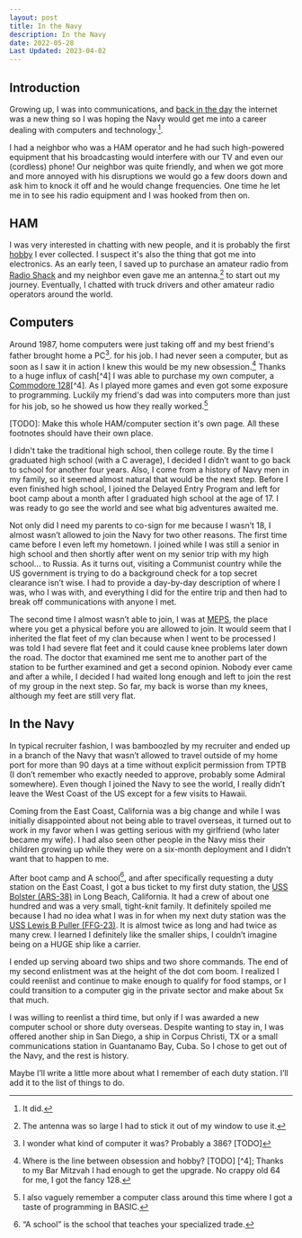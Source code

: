 ```yaml
---
layout: post
title: In the Navy
description: In the Navy
date: 2022-05-28
Last Updated: 2023-04-02
---
```


## Introduction

Growing up, I was into communications, and [back in the day](/tech/musings/history-of-infosec-and-www/) the internet was a new thing so I was hoping the Navy would get me into a career dealing with computers and technology.[^1].   

I had a neighbor who was a HAM operator and he had such high-powered equipment that his broadcasting would interfere with our TV and even our (cordless) phone!  Our neighbor was quite friendly, and when we got more and more annoyed with his disruptions we would go a few doors down and ask him to knock it off and he would change frequencies.  One time he let me in to see his radio equipment and I was hooked from then on.  

## HAM 
I was very interested in chatting with new people, and it is probably the first [hobby](/hobbies/) I ever collected. I suspect it's also the thing that got me into electronics.  As an early teen, I saved up to purchase an amateur radio from [Radio Shack](https://en.wikipedia.org/wiki/RadioShack) and my neighbor even gave me an antenna.[^9] to start out my journey.  Eventually, I chatted with truck drivers and other amateur radio operators around the world.

## Computers
Around 1987, home computers were just taking off and my best friend's father brought home a PC[^5]. for his job.  I had never seen a computer, but as soon as I saw it in action I knew this would be my new obsession.[^3] Thanks to a huge influx of cash[^4] I was able to purchase my own computer, a [Commodore 128](https://en.wikipedia.org/wiki/Commodore_128)[^4]. As I played more games and even got some exposure to programming.  Luckily my friend's dad was into computers more than just for his job, so he showed us how they really worked.[^8]

[TODO]: Make this whole HAM/computer section it's own page.  All these footnotes should have their own place.

I didn't take the traditional high school, then college route.  By the time I graduated high school (with a C average), I decided I didn’t want to go back to school for another four years.  Also, I come from a history of Navy men in my family, so it seemed almost natural that would be the next step.  Before I even finished high school, I joined the Delayed Entry Program and left for boot camp about a month after I graduated high school at the age of 17.  I was ready to go see the world and see what big adventures awaited me.

Not only did I need my parents to co-sign for me because I wasn’t 18, I almost wasn’t allowed to join the Navy for two other reasons.  The first time came before I even left my hometown. I joined while I was still a senior in high school and then shortly after went on my senior trip with my high school… to Russia. As it turns out, visiting a Communist country while the US government is trying to do a background check for a top secret clearance isn’t wise.  I had to provide a day-by-day description of where I was, who I was with, and everything I did for the entire trip and then had to break off communications with anyone I met.

The second time I almost wasn’t able to join, I was at [MEPS](https://www.military.com/join-armed-forces/meps-process-requirements.html), the place where you get a physical before you are allowed to join.  It would seem that I inherited the flat feet of my clan because when I went to be processed I was told I had severe flat feet and it could cause knee problems later down the road.  The doctor that examined me sent me to another part of the station to be further examined and get a second opinion.  Nobody ever came and after a while, I decided I had waited long enough and left to join the rest of my group in the next step.  So far, my back is worse than my knees, although my feet are still very flat.

## In the Navy

In typical recruiter fashion, I was bamboozled by my recruiter and ended up in a branch of the Navy that wasn’t allowed to travel outside of my home port for more than 90 days at a time without explicit permission from TPTB (I don’t remember who exactly needed to approve, probably some Admiral somewhere).  Even though I joined the Navy to see the world, I really didn’t leave the West Coast of the US except for a few visits to Hawaii.  

Coming from the East Coast, California was a big change and while I was initially disappointed about not being able to travel overseas, it turned out to work in my favor when I was getting serious with my girlfriend (who later became my wife).  I had also seen other people in the Navy miss their children growing up while they were on a six-month deployment and I didn’t want that to happen to me.

After boot camp and A school[^2], and after specifically requesting a duty station on the East Coast, I got a bus ticket to my first duty station, the [USS Bolster (ARS-38)](https://www.navysite.de/ars/ars38.htm) in Long Beach, California.  It had a crew of about one hundred and was a very small, tight-knit family.  It definitely spoiled me because I had no idea what I was in for when my next duty station was the [USS Lewis B Puller (FFG-23)](https://www.navysite.de/ffg/FFG23.HTM).  It is almost twice as long and had twice as many crew.  I learned I definitely like the smaller ships, I couldn’t imagine being on a HUGE ship like a carrier.

I ended up serving aboard two ships and two shore commands.  The end of my second enlistment was at the height of the dot com boom.  I realized I could reenlist and continue to make enough to qualify for food stamps, or I could transition to a computer gig in the private sector and make about 5x that much. 

I was willing to reenlist a third time, but only if I was awarded a new computer school or shore duty overseas.  Despite wanting to stay in, I was offered another ship in San Diego, a ship in Corpus Christi, TX or a small communications station in Guantanamo Bay, Cuba.  So I chose to get out of the Navy, and the rest is history.

Maybe I’ll write a little more about what I remember of each duty station.  I’ll add it to the list of things to do.

[^1]: It did.
[^2]: “A school” is the school that teaches your specialized trade.
[^3]: Where is the line between obsession and hobby? [TODO]
[^4]; Thanks to my Bar Mitzvah I had enough to get the upgrade.  No crappy old 64 for me, I got the fancy 128[^6].
[^5]: I wonder what kind of computer it was?  Probably a 386? [TODO]
[^6]: 128 wasn't a model, it was the amount of memory it came with.  In this case, a whopping 128kb.[^7]
[^7]: To put that in perspective, 1 normal length   [TODO]
[^8]: I also vaguely remember a computer class around this time where I got a taste of programming in BASIC.
[^9]: The antenna was so large I had to stick it out of my window to use it.